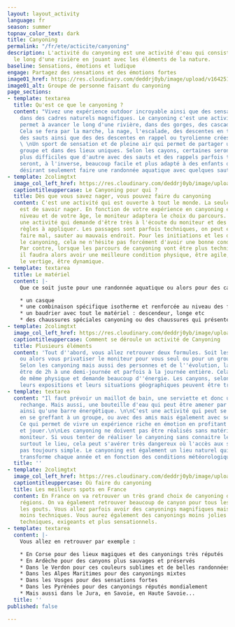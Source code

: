 ```yaml
---
layout: layout_activity
language: fr
season: summer
topnav_color_text: dark
title: Canyoning
permalink: "/fr/ete/acticite/canyoning"
description: L'activité du canyoning est une activité d'eau qui consiste à avancer
  le long d'une rivière en jouant avec les éléments de la nature.
baseline: Sensations, émotions et ludique
engage: Partagez des sensations et des émotions fortes
image01_href: https://res.cloudinary.com/deddrj0yb/image/upload/v1642512714/website/summer/harry-dona-9hHTZeKKK8Q-unsplash_ejimkd.jpg
image01_alt: Groupe de personne faisant du canyoning
page_sections:
- template: textarea
  title: Qu'est ce que le canyoning ?
  content: "Vivez une expérience outdoor incroyable ainsi que des sensations fortes
    dans des cadres naturels magnifiques. Le canyoning c'est une activité d'eau qui
    permet à avancer le long d'une rivière, dans des gorges, des cascades, un torrent.
    Cela se fera par la marche, la nage, l'escalade, des descentes en tobogans naturels,
    des sauts ainsi que des des descentes en rappel ou tyrolienne crées par le moniteur.
    \ \nUn sport de sensation et de pleine air qui permet de partager un moment en
    groupe et dans des lieux uniques. Selon les cayons, certaines seront beaucoup
    plus difficiles que d'autre avec des sauts et des rappels parfois très haut. Certains
    seront, à l'inverse, beaucoup facile et plus adapté à des enfants ou des personnes
    désirant seulement faire une randonnée aquatique avec quelques sauts et glissades."
- template: 2colimgtxt
  image_col_left_href: https://res.cloudinary.com/deddrj0yb/image/upload/v1638883620/website/summer/Canyoning-activite-famille_ov6myx.jpg
  captiontitleuppercase: Le Canyoning pour qui ?
  title: Dès que vous savez nager, vous pouvez faire du canyoning
  content: C'est une activité qui est ouverte à tout le monde. La seule condition
    est de savoir nager. En fonction de votre expérience en canyoning et de votre
    niveau et de votre âge, le moniteur adaptera le choix du parcours. Mais c'est
    une activité qui demande d'être très à l'écoute du moniteur et des différentes
    règles à appliquer. Les passages sont parfois techniques, on peut également se
    faire mal, sauter au mauvais endroit. Pour les initiations et les débuts dans
    le canyoning, cela ne n'hésite pas forcément d'avoir une bonne conditions physique.
    Par contre, lorsque les parcours de canyoning vont être plus techniques et engagés,
    il faudra alors avoir une meilleure condition physique, être agile, ne pas avoir
    le vertige, être dynamique.
- template: textarea
  title: Le matériel
  content: |-
    Que ce soit juste pour une randonnée aquatique ou alors pour des canyonings plus techniques, le matériel de canyoning est plutôt spécifique. Généralement le moniteur met à disposition la plupart du matériel. Vous allez donc retrouver :

    * un casque
    * une combinaison spécifique isotherme et renforcée au niveau des fesses et des genoux ainsi que sur les coudes
    * un baudrier avec tout le matériel : descendeur, longe etc
    * des chaussures spéciales canyoning ou des chaussures qui présentent des crampons (types chaussures de trail)
- template: 2colimgtxt
  image_col_left_href: https://res.cloudinary.com/deddrj0yb/image/upload/v1642516880/website/summer/pexels-julia-volk-6152738_q30qqg.jpg
  captiontitleuppercase: Comment se déroule un activité de Canyoning
  title: Plusieurs éléments
  content: 'Tout d''abord, vous allez retrouver deux formules. Soit les cours collectifs
    ou alors vous privatiser le moniteur pour vous seul ou pour un groupe de personne.
    Selon les canyoning mais aussi des personnes et de l''évolution, la durée peut
    être de 2h à une demi-journée et parfois à la journée entière. Cela reste tout
    de même physique et demande beaucoup d''énergie. Les canyons, selon leurs sources,
    leurs expositions et leurs situations géographiques peuvent être très froids parfois. '
- template: textarea
  content: "Il faut prévoir un maillot de bain, une serviette et donc une tenue de
    rechange. Mais aussi, une bouteille d'eau qui peut être amener par le moniteur
    ainsi qu'une barre énergétique. \n\nC'est une activité qui peut se faire seul
    en se greffant à un groupe, ou avec des amis mais également avec ses enfants.
    Ce qui permet de vivre un expérience riche en émotion en profitant de s'amuser
    et jouer.\n\nLes canyoning ne doivent pas être réalisés sans matériel et sans
    moniteur. Si vous tenter de réaliser le canyoning sans connaitre les règles et
    surtout le lieu, cela peut s'avérer très dangereux où l'accès aux sauveteurs n'est
    pas toujours simple. Le canyoning est également un lieu naturel qui bouge et se
    transforme chaque année et en fonction des conditions météorologiques. "
  title: ''
- template: 2colimgtxt
  image_col_left_href: https://res.cloudinary.com/deddrj0yb/image/upload/v1642516879/website/summer/pexels-aaron-kittredge-999093_stpngc.jpg
  captiontitleuppercase: Où faire du canyoning
  title: Les meilleurs spots en France
  content: En France on va retrouver un très grand choix de canyoning dans de différentes
    régions. On va également retrouver beaucoup de canyon pour tous les niveaux, tous
    les gouts. Vous allez parfois avoir des canyonings magnifiques mais qui seront
    moins techniques. Vous aurez également des canyonings moins jolies mais qui seront
    techniques, exigeants et plus sensationnels.
- template: textarea
  content: |-
    Vous allez en retrouver par exemple :

    * En Corse pour des lieux magiques et des canyonings très réputés
    * En Ardèche pour des canyons plus sauvages et préservés
    * Dans le Verdon pour ces couleurs sublimes et de belles randonnées aquatiques
    * Dans les Alpes Maritimes pour des canyonings mixtes
    * Dans les Vosges pour des sensations fortes
    * Dans les Pyrénées pour des canyonings réputés mondialement
    * Mais aussi dans le Jura, en Savoie, en Haute Savoie...
  title: ''
published: false

---
```

